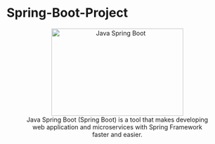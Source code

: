 # Spring-Boot-Project

<figure style="text-align: center;">
  <img src="https://miro.medium.com/v2/resize:fit:900/0*t61rpXrvkpesX_8U.jpg" alt="Java Spring Boot" width="300" height="200">
  <figcaption>Java Spring Boot (Spring Boot) is a tool that makes developing web application and microservices with Spring Framework faster and easier.</figcaption>
</figure>
